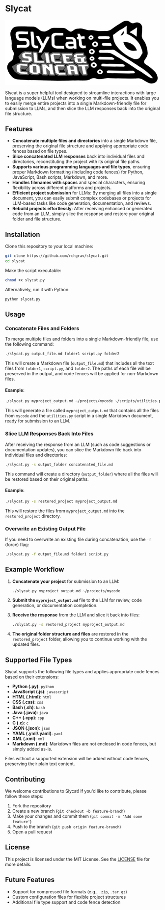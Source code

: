 # Slycat

![Slycat Logo](https://github.com/RchGrav/SlyCat/blob/main/assets/slycat-logo.png)

Slycat is a super helpful tool designed to streamline interactions with large language models (LLMs) when working on multi-file projects. It enables you to easily merge entire projects into a single Markdown-friendly file for submission to LLMs, and then slice the LLM responses back into the original file structure.

## Features

- **Concatenate multiple files and directories** into a single Markdown file, preserving the original file structure and applying appropriate code fences based on file types.
- **Slice concatenated LLM responses** back into individual files and directories, reconstituting the project with its original file paths.
- **Supports various programming languages and file types**, ensuring proper Markdown formatting (including code fences) for Python, JavaScript, Bash scripts, Markdown, and more.
- **Handles filenames with spaces** and special characters, ensuring flexibility across different platforms and projects.
- **Efficient project submission** for LLMs: By merging all files into a single document, you can easily submit complex codebases or projects for LLM-based tasks like code generation, documentation, and reviews.
- **Rebuild projects effortlessly**: After receiving enhanced or generated code from an LLM, simply slice the response and restore your original folder and file structure.

## Installation

Clone this repository to your local machine:

```bash
git clone https://github.com/rchgrav/slycat.git
cd slycat
```

Make the script executable:

```bash
chmod +x slycat.py
```

Alternatively, run it with Python:

```bash
python slycat.py
```

## Usage

### Concatenate Files and Folders

To merge multiple files and folders into a single Markdown-friendly file, use the following command:

```bash
./slycat.py output_file.md folder1 script.py folder2
```

This will create a Markdown file (`output_file.md`) that includes all the text files from `folder1`, `script.py`, and `folder2`. The paths of each file will be preserved in the output, and code fences will be applied for non-Markdown files.

#### Example:

```bash
./slycat.py myproject_output.md ~/projects/mycode ~/scripts/utilities.py
```

This will generate a file called `myproject_output.md` that contains all the files from `mycode` and the `utilities.py` script in a single Markdown document, ready for submission to an LLM.

### Slice LLM Responses Back Into Files

After receiving the response from an LLM (such as code suggestions or documentation updates), you can slice the Markdown file back into individual files and directories:

```bash
./slycat.py -s output_folder concatenated_file.md
```

This command will create a directory (`output_folder`) where all the files will be restored based on their original paths.

#### Example:

```bash
./slycat.py -s restored_project myproject_output.md
```

This will restore the files from `myproject_output.md` into the `restored_project` directory.

### Overwrite an Existing Output File

If you need to overwrite an existing file during concatenation, use the `-f` (force) flag:

```bash
./slycat.py -f output_file.md folder1 script.py
```

## Example Workflow

1. **Concatenate your project** for submission to an LLM:

    ```bash
    ./slycat.py myproject_output.md ~/projects/mycode
    ```

2. **Submit the `myproject_output.md`** file to the LLM for review, code generation, or documentation completion.

3. **Receive the response** from the LLM and slice it back into files:

    ```bash
    ./slycat.py -s restored_project myproject_output.md
    ```

4. **The original folder structure and files** are restored in the `restored_project` folder, allowing you to continue working with the updated files.

## Supported File Types

Slycat supports the following file types and applies appropriate code fences based on their extensions:

- **Python (.py)**: `python`
- **JavaScript (.js)**: `javascript`
- **HTML (.html)**: `html`
- **CSS (.css)**: `css`
- **Bash (.sh)**: `bash`
- **Java (.java)**: `java`
- **C++ (.cpp)**: `cpp`
- **C (.c)**: `c`
- **JSON (.json)**: `json`
- **YAML (.yml/.yaml)**: `yaml`
- **XML (.xml)**: `xml`
- **Markdown (.md)**: Markdown files are not enclosed in code fences, but simply added as-is.

Files without a supported extension will be added without code fences, preserving their plain text content.

## Contributing

We welcome contributions to Slycat! If you'd like to contribute, please follow these steps:

1. Fork the repository
2. Create a new branch (`git checkout -b feature-branch`)
3. Make your changes and commit them (`git commit -m 'Add some feature'`)
4. Push to the branch (`git push origin feature-branch`)
5. Open a pull request

## License

This project is licensed under the MIT License. See the [LICENSE](LICENSE) file for more details.

## Future Features

- Support for compressed file formats (e.g., `.zip`, `.tar.gz`)
- Custom configuration files for flexible project structures
- Additional file type support and code fence detection
